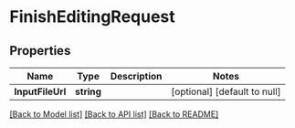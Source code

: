 # FinishEditingRequest

## Properties
Name | Type | Description | Notes
------------ | ------------- | ------------- | -------------
**InputFileUrl** | **string** |  | [optional] [default to null]

[[Back to Model list]](../README.md#documentation-for-models) [[Back to API list]](../README.md#documentation-for-api-endpoints) [[Back to README]](../README.md)


